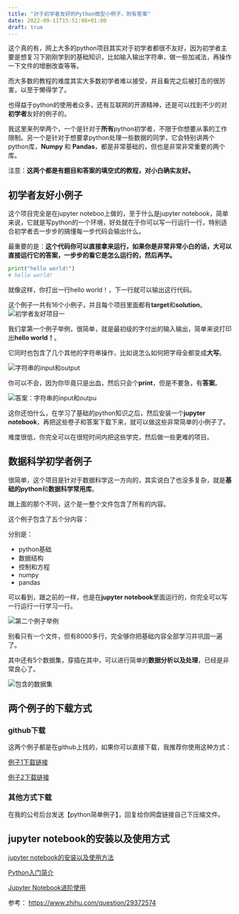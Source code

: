```yaml
---
title: "对于初学者友好的Python微型小例子，附有答案"
date: 2022-09-11T15:51:08+01:00
draft: true
---
```


这个真的有，网上大多的python项目其实对于初学者都很不友好，因为初学者主要是想复习下刚刚学到的基础知识，比如输入输出字符串，做一些加减法，再操作一下文件的增删改查等等。

而大多数的教程的难度其实大多数初学者难以接受，并且看完之后被打击的很厉害，以至于懒得学了。

也得益于python的使用者众多，还有互联网的开源精神，还是可以找到不少的对**初学者**友好的例子的。

我这里来列举两个，一个是针对于**所有**python初学者，不限于你想要从事的工作限制。另一个是针对于想要拿python处理一些数据的同学，它会特别讲两个python库，**Numpy** 和 **Pandas**，都是非常基础的，但也是非常非常重要的两个库。

注意：**这两个都是有题目和答案的填空式的教程，对小白确实友好。**

## 初学者友好小例子

这个项目完全是在jupyter noteboo上做的，至于什么是jupyter notebook，简单来说，它就是写python的一个环境，好处就在于你可以写一行运行一行，特别适合初学者去一步步的搞懂每一步代码会输出什么。

最重要的是：**这个代码你可以直接拿来运行，如果你是非常非常小白的话，大可以直接运行它的答案，一步步的看它是怎么运行的，然后再学。**

```python
print("hello world!")
# hello world!
```
就像这样，你打出一行hello world！，下一行就可以输出这行代码。


这个例子一共有16个小例子，并且每个项目里面都有**target**和**solution**。
![初学者友好项目一](https://mdproject-1312165862.cos.ap-shanghai.myqcloud.com/python-begin-project-list.png)

我们拿第一个例子举例，很简单，就是最初级的字付出的输入输出，简单来说打印出**hello world！**。

它同时也包含了几个其他的字符串操作，比如说怎么如何把字母全都变成**大写**。

![字符串的input和output](https://mdproject-1312165862.cos.ap-shanghai.myqcloud.com/python-begin-project-1.png)

你可以不会，因为你毕竟只是出血，然后只会个**print**，但是不要急，有**答案**。

![答案：字符串的input和outpu](https://mdproject-1312165862.cos.ap-shanghai.myqcloud.com/python-begin-project-1-solution.png)

这你还怕什么，在学习了基础的python知识之后，然后安装一个**jupyter notebook**，再把这些卷子和答案下载下来，就可以做这些非常简单的小例子了。

难度很低，你完全可以在很短时间内把这些学完，然后做一些更难的项目。

## 数据科学初学者例子

很简单，这个项目是针对于数据科学这一方向的，其实说白了也没多复杂，就是**基础的python**和**数据科学常用库**。

跟上面的那个不同，这个是一整个文件包含了所有的内容。

这个例子包含了五个分内容：

分别是：
- python基础
- 数据结构
- 控制和方程
- numpy
- pandas

可以看到，跟之前的一样，也是在**jupyter notebook**里面运行的，你完全可以写一行运行一行学习一行。

![第二个例子举例](https://mdproject-1312165862.cos.ap-shanghai.myqcloud.com/python-begin-project-2.png)

别看只有一个文件，但有8000多行，完全够你把基础内容全部学习并巩固一遍了。


其中还有5个数据集，穿插在其中，可以进行简单的**数据分析以及处理**，已经是非常良心了。

![包含的数据集](https://mdproject-1312165862.cos.ap-shanghai.myqcloud.com/python-begin-project-2-data.png)

## 两个例子的下载方式

### github下载
这两个例子都是在github上找的，如果你可以直接下载，我推荐你使用这种方式：

[例子1下载链接](https://github.com/LearnPythonWithRune/LearnPython)

[例子2下载链接]( https://github.com/Stephen-Rimac/Python-for-Data-Scientists)

### 其他方式下载
在我的公号后台发送【python简单例子】，回复给你网盘链接自己下压缩文件。

## jupyter notebook的安装以及使用方式

[jupyter notebook的安装以及使用方法](
https://www.zhihu.com/question/289779838/answer/1632551271)

[Python入门简介](https://www.zhihu.com/question/32048560/answer/2509636963)

[Jupyter Notebook进阶使用](https://www.zhihu.com/question/59392251/answer/2650011058)


参考：
https://www.zhihu.com/question/29372574


